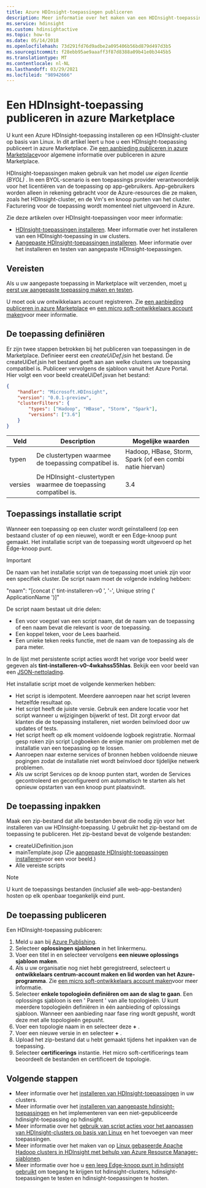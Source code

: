 ```yaml
---
title: Azure HDInsight-toepassingen publiceren
description: Meer informatie over het maken van een HDInsight-toepassing en het publiceren ervan op Azure Marketplace.
ms.service: hdinsight
ms.custom: hdinsightactive
ms.topic: how-to
ms.date: 05/14/2018
ms.openlocfilehash: 73d291fd76d9adbe2a095406b56bd879d497d3b5
ms.sourcegitcommit: f28ebb95ae9aaaff3f87d8388a09b41e0b3445b5
ms.translationtype: MT
ms.contentlocale: nl-NL
ms.lasthandoff: 03/29/2021
ms.locfileid: "98942666"
---
```

# <a name="publish-an-hdinsight-application-in-the-azure-marketplace"></a>Een HDInsight-toepassing publiceren in azure Marketplace
U kunt een Azure HDInsight-toepassing installeren op een HDInsight-cluster op basis van Linux. In dit artikel leert u hoe u een HDInsight-toepassing publiceert in azure Marketplace. Zie [een aanbieding publiceren in azure Marketplace](../marketplace/overview.md)voor algemene informatie over publiceren in azure Marketplace.

HDInsight-toepassingen maken gebruik van het model *uw eigen licentie (BYOL)* . In een BYOL-scenario is een toepassings provider verantwoordelijk voor het licentiëren van de toepassing op app-gebruikers. App-gebruikers worden alleen in rekening gebracht voor de Azure-resources die ze maken, zoals het HDInsight-cluster, en de Vm's en knoop punten van het cluster. Facturering voor de toepassing wordt momenteel niet uitgevoerd in Azure.

Zie deze artikelen over HDInsight-toepassingen voor meer informatie:

* [HDInsight-toepassingen installeren](hdinsight-apps-install-applications.md). Meer informatie over het installeren van een HDInsight-toepassing in uw clusters.
* [Aangepaste HDInsight-toepassingen installeren](hdinsight-apps-install-custom-applications.md). Meer informatie over het installeren en testen van aangepaste HDInsight-toepassingen.

## <a name="prerequisites"></a>Vereisten
Als u uw aangepaste toepassing in Marketplace wilt verzenden, moet [u eerst uw aangepaste toepassing maken en testen](hdinsight-apps-install-custom-applications.md).

U moet ook uw ontwikkelaars account registreren. Zie [een aanbieding publiceren in azure Marketplace](../marketplace/overview.md) en [een micro soft-ontwikkelaars account maken](../marketplace/overview.md)voor meer informatie.

## <a name="define-the-application"></a>De toepassing definiëren
Er zijn twee stappen betrokken bij het publiceren van toepassingen in de Marketplace. Definieer eerst een *createUiDef.jsin* het bestand. De createUiDef.jsin het bestand geeft aan aan welke clusters uw toepassing compatibel is. Publiceer vervolgens de sjabloon vanuit het Azure Portal. Hier volgt een voor beeld createUiDef.jsvan het bestand:

```json
{
    "handler": "Microsoft.HDInsight",
    "version": "0.0.1-preview",
    "clusterFilters": {
        "types": ["Hadoop", "HBase", "Storm", "Spark"],
        "versions": ["3.6"]
    }
}
```

| Veld | Description | Mogelijke waarden |
| --- | --- | --- |
| typen |De clustertypen waarmee de toepassing compatibel is. |Hadoop, HBase, Storm, Spark (of een combi natie hiervan) |
| versies |De HDInsight-clustertypen waarmee de toepassing compatibel is. |3.4 |

## <a name="application-installation-script"></a>Toepassings installatie script
Wanneer een toepassing op een cluster wordt geïnstalleerd (op een bestaand cluster of op een nieuwe), wordt er een Edge-knoop punt gemaakt. Het installatie script van de toepassing wordt uitgevoerd op het Edge-knoop punt.

  > [!IMPORTANT]  
  > De naam van het installatie script van de toepassing moet uniek zijn voor een specifiek cluster. De script naam moet de volgende indeling hebben:
  > 
  > "naam": "[concat (' tint-installeren-v0 ', '-', Unique string (' ApplicationName ')]"
  > 
  > De script naam bestaat uit drie delen:
  > 
  > * Een voor voegsel van een script naam, dat de naam van de toepassing of een naam bevat die relevant is voor de toepassing.
  > * Een koppel teken, voor de Lees baarheid.
  > * Een unieke teken reeks functie, met de naam van de toepassing als de para meter.
  > 
  > In de lijst met persistente script acties wordt het vorige voor beeld weer gegeven als **tint-installeren-v0-4wkahss55hlas**. Bekijk een voor beeld van een [JSON-nettolading](https://raw.githubusercontent.com/hdinsight/Iaas-Applications/master/Hue/azuredeploy.json).
  > 

Het installatie script moet de volgende kenmerken hebben:
* Het script is idempotent. Meerdere aanroepen naar het script leveren hetzelfde resultaat op.
* Het script heeft de juiste versie. Gebruik een andere locatie voor het script wanneer u wijzigingen bijwerkt of test. Dit zorgt ervoor dat klanten die de toepassing installeren, niet worden beïnvloed door uw updates of tests. 
* Het script heeft op elk moment voldoende logboek registratie. Normaal gesp roken zijn script Logboeken de enige manier om problemen met de installatie van een toepassing op te lossen.
* Aanroepen naar externe services of bronnen hebben voldoende nieuwe pogingen zodat de installatie niet wordt beïnvloed door tijdelijke netwerk problemen.
* Als uw script Services op de knoop punten start, worden de Services gecontroleerd en geconfigureerd om automatisch te starten als het opnieuw opstarten van een knoop punt plaatsvindt.

## <a name="package-the-application"></a>De toepassing inpakken
Maak een zip-bestand dat alle bestanden bevat die nodig zijn voor het installeren van uw HDInsight-toepassing. U gebruikt het zip-bestand om de toepassing te publiceren. Het zip-bestand bevat de volgende bestanden:

* createUiDefinition.json
* mainTemplate.jsop (Zie [aangepaste HDInsight-toepassingen installeren](hdinsight-apps-install-custom-applications.md)voor een voor beeld.)
* Alle vereiste scripts

> [!NOTE]  
> U kunt de toepassings bestanden (inclusief alle web-app-bestanden) hosten op elk openbaar toegankelijk eind punt.

## <a name="publish-the-application"></a>De toepassing publiceren
Een HDInsight-toepassing publiceren:

1. Meld u aan bij [Azure Publishing](https://publish.windowsazure.com/).
2. Selecteer **oplossingen sjablonen** in het linkermenu.
3. Voer een titel in en selecteer vervolgens **een nieuwe oplossings sjabloon maken**.
4. Als u uw organisatie nog niet hebt geregistreerd, selecteert u **ontwikkelaars centrum-account maken en lid worden van het Azure-programma**.  Zie [een micro soft-ontwikkelaars account maken](../marketplace/overview.md)voor meer informatie.
5. Selecteer **enkele topologieën definiëren om aan de slag te gaan**. Een oplossings sjabloon is een ' Parent ' van alle topologieën. U kunt meerdere topologieën definiëren in één aanbieding of oplossings sjabloon. Wanneer een aanbieding naar fase ring wordt gepusht, wordt deze met alle topologieën gepusht. 
6. Voer een topologie naam in en selecteer deze **+** .
7. Voer een nieuwe versie in en selecteer **+** .
8. Upload het zip-bestand dat u hebt gemaakt tijdens het inpakken van de toepassing.  
9. Selecteer **certificerings** instantie. Het micro soft-certificerings team beoordeelt de bestanden en certificeert de topologie.

## <a name="next-steps"></a>Volgende stappen
* Meer informatie over het [installeren van HDInsight-toepassingen](hdinsight-apps-install-applications.md) in uw clusters.
* Meer informatie over het [installeren van aangepaste hdinsight-toepassingen](hdinsight-apps-install-custom-applications.md) en het implementeren van een niet-gepubliceerde hdinsight-toepassing op hdinsight.
* Meer informatie over het [gebruik van script acties voor het aanpassen van HDInsight-clusters op basis van Linux](hdinsight-hadoop-customize-cluster-linux.md) en het toevoegen van meer toepassingen. 
* Meer informatie over het maken van op [Linux gebaseerde Apache Hadoop clusters in HDInsight met behulp van Azure Resource Manager-sjablonen](hdinsight-hadoop-create-linux-clusters-arm-templates.md).
* Meer informatie over hoe u [een leeg Edge-knoop punt in hdinsight gebruikt](hdinsight-apps-use-edge-node.md) om toegang te krijgen tot hdinsight-clusters, hdinsight-toepassingen te testen en hdinsight-toepassingen te hosten.
